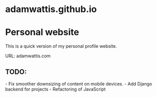 # adamwattis.github.io
<h1>Personal website</h1>

This is a quick version of my personal profile website.

URL: adamwattis.com

<h2>TODO:</h2>
- Fix smoother downsizing of content on mobile devices.
- Add Django backend for projects
- Refactoring of JavaScript
